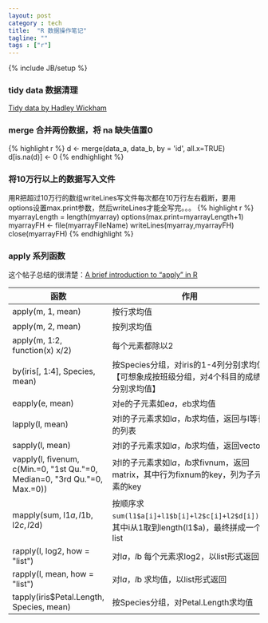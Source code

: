 ```yaml
---
layout: post
category : tech
title:  "R 数据操作笔记"
tagline: ""
tags : ["r"] 
---
```

{% include JB/setup %}

### tidy data 数据清理

[Tidy data  by Hadley Wickham](http://vita.had.co.nz/papers/tidy-data.pdf)

### merge 合并两份数据，将 na 缺失值置0
{% highlight r %}
d <- merge(data_a, data_b, by = 'id', all.x=TRUE)
d[is.na(d)] <- 0
{% endhighlight %}

###  将10万行以上的数据写入文件
用R把超过10万行的数组writeLines写文件每次都在10万行左右截断，要用options设置max.print参数，然后writeLines才能全写完。。。
{% highlight r %}
myarrayLength = length(myarray)
options(max.print=myarrayLength+1)
myarrayFH <- file(myarrayFileName)
writeLines(myarray,myarrayFH)
close(myarrayFH)
{% endhighlight %}

### apply 系列函数

这个帖子总结的很清楚：[A brief introduction to “apply” in R](http://nsaunders.wordpress.com/2010/08/20/a-brief-introduction-to-apply-in-r/)

| 函数 | 作用 |
| ---- | ---- |
| apply(m, 1, mean) | 按行求均值
| apply(m, 2, mean) |  按列求均值
| apply(m, 1:2, function(x)  x/2) | 每个元素都除以2
| by(iris[, 1:4], Species, mean) |  按Species分组，对iris的1-4列分别求均值【可想象成按班级分组，对4个科目的成绩分别求均值】 
| eapply(e, mean) | 对e的子元素如e$a，e$b求均值
| lapply(l, mean) | 对l的子元素求如l$a，l$b求均值，返回与l等长的列表
| sapply(l, mean) | 对l的子元素求如l$a，l$b求均值，返回vector
| vapply(l, fivenum, c(Min.=0, "1st Qu."=0, Median=0, "3rd Qu."=0, Max.=0)) | 对l的子元素求如l$a，l$b求fivnum，返回matrix，其中行为fixnum的key，列为子元素的key
| mapply(sum, l1$a, l1$b, l2$c, l2$d) | 按顺序求 ``sum(l1$a[i]+l1$b[i]+l2$c[i]+l2$d[i])``，其中i从1取到length(l1$a)，最终拼成一个list
| rapply(l, log2, how = "list") | 对l$a，l$b 每个元素求log2，以list形式返回
| rapply(l, mean, how = "list") | 对l$a，l$b 求均值，以list形式返回
| tapply(iris$Petal.Length, Species, mean) | 按Species分组，对Petal.Length求均值 
